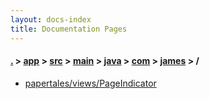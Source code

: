 ```yaml
---
layout: docs-index
title: Documentation Pages
---
```

#### [.](./../../../../../../index) > [app](./../../../../../index) > [src](./../../../../index) > [main](./../../../index) > [java](./../../index) > [com](./../index) > [james](./index) > **/**

- [papertales/views/PageIndicator](papertales/views/PageIndicator)
